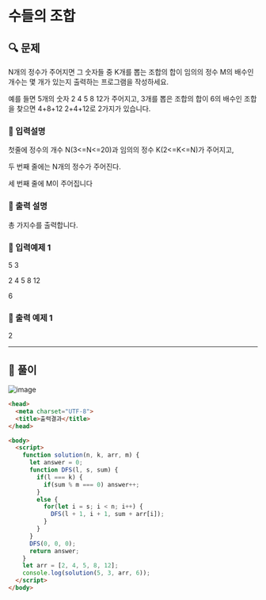 # 수들의 조합

##  🔍 문제 
N개의  정수가  주어지면  그  숫자들  중  K개를  뽑는  조합의  합이  임의의  정수  M의  배수인  개수는  몇  개가  있는지  출력하는  프로그램을  작성하세요.

예를  들면  5개의  숫자  2  4  5  8  12가  주어지고,  3개를  뽑은  조합의  합이  6의  배수인  조합을 찾으면  4+8+12  2+4+12로  2가지가  있습니다.


### 🔹 입력설명
첫줄에  정수의  개수  N(3<=N<=20)과  임의의  정수  K(2<=K<=N)가  주어지고,

두  번째  줄에는  N개의  정수가  주어진다.

세  번째  줄에  M이  주어집니다

### 🔹 출력 설명
총 가지수를 출력합니다.

### 🔹 입력예제 1
5 3

2 4 5 8 12

6

### 🔹 출력 예제 1
2


----

##  📌 풀이

![image](https://user-images.githubusercontent.com/28912774/123904905-429b2c00-d9ac-11eb-99eb-813a49d0cbb9.png)


```html
<head>
  <meta charset="UTF-8">
  <title>출력결과</title>
</head>

<body>
  <script>
    function solution(n, k, arr, m) {
      let answer = 0;
      function DFS(l, s, sum) {
        if(l === k) {
          if(sum % m === 0) answer++;
        }
        else {
          for(let i = s; i < n; i++) {
            DFS(l + 1, i + 1, sum + arr[i]);
          }
        }
      }
      DFS(0, 0, 0);
      return answer;
    }
    let arr = [2, 4, 5, 8, 12];
    console.log(solution(5, 3, arr, 6));
  </script>
</body>
```
